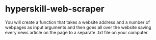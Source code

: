 # hyperskill-web-scraper

You will create a function that takes a website address and a number of webpages as input arguments and then goes all over the website saving every news article on the page to a separate .txt file on your computer.
